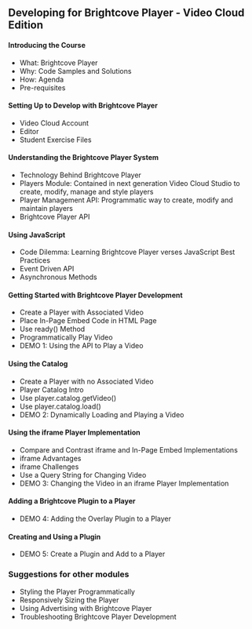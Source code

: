 ## Developing for Brightcove Player - Video Cloud Edition

#### Introducing the Course
* What: Brightcove Player
* Why: Code Samples and Solutions
* How: Agenda
* Pre-requisites

#### Setting Up to Develop with Brightcove Player
* Video Cloud Account
* Editor
* Student Exercise Files

#### Understanding the Brightcove Player System
* Technology Behind Brightcove Player
* Players Module: Contained in next generation Video Cloud Studio to create, modify, manage and style players
* Player Management API: Programmatic way to  create, modify and maintain players
* Brightcove Player API

#### Using JavaScript
* Code Dilemma: Learning Brightcove Player verses JavaScript Best Practices
* Event Driven API
* Asynchronous Methods

#### Getting Started with Brightcove Player Development
* Create a Player with Associated Video
* Place In-Page Embed Code in HTML Page
* Use ready() Method
* Programmatically Play Video
* DEMO 1: Using the API to Play a Video

#### Using the Catalog
* Create a Player with no Associated Video
* Player Catalog Intro
* Use player.catalog.getVideo()
* Use player.catalog.load()
* DEMO 2: Dynamically Loading and Playing a Video

#### Using the iframe Player Implementation
* Compare and Contrast iframe and In-Page Embed Implementations
* iframe Advantages
* iframe Challenges
* Use a Query String for Changing Video
* DEMO 3: Changing the Video in an iframe Player Implementation

#### Adding a Brightcove Plugin to a Player
* DEMO 4: Adding the Overlay Plugin to a Player

#### Creating and Using a Plugin
* DEMO 5: Create a Plugin and Add to a Player



### Suggestions for other modules
* Styling the Player Programmatically
* Responsively Sizing the Player
* Using Advertising with Brightcove Player
* Troubleshooting Brightcove Player Development 

